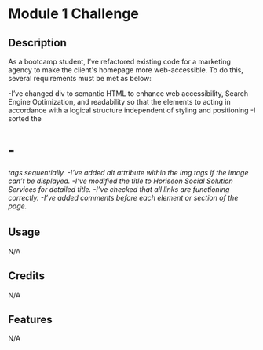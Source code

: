 # Module 1 Challenge

## Description

As a bootcamp student, I’ve refactored existing code for a marketing agency to make the client's homepage more web-accessible. To do this, several requirements must be met as below:

-I’ve changed div to semantic HTML to enhance web accessibility, Search Engine Optimization, and readability so that the elements to acting in accordance with a logical structure independent of styling and positioning
-I sorted the <h1>-<h6> tags sequentially.
-I’ve added alt attribute within the Img tags if the image can’t be displayed. 
-I’ve modified the title to Horiseon Social Solution Services for detailed title.
-I’ve checked that all links are functioning correctly.
-I’ve added comments before each element or section of the page.


## Usage
N/A

## Credits
N/A

## Features
N/A

